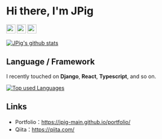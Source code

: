 # Hi there, I'm JPig

<img src="https://img.shields.io/badge/ Age - 18 -red.svg" height="24px" /> <img src="https://img.shields.io/badge/ School - NIT,Nagano College -green.svg" height="24px" /> <img src="https://img.shields.io/badge/ Department - 18J -blue.svg" height="24px" />

[![JPig's github stats](https://github-readme-stats.vercel.app/api?username=JPig-Main&count_private=true&show_icons=true&theme=tokyonight)](https://github.com/JPig-Main/)

## Language / Framework

I recently touched on __Django__, __React__, __Typescript__, and so on.

[![Top used Languages](https://github-readme-stats.vercel.app/api/top-langs/?username=JPig-Main&layout=compact&theme=tokyonight)](https://github.com/JPig-Main/)

## Links

- Portfolio：https://jpig-main.github.io/portfolio/
- Qiita：https://qiita.com/
